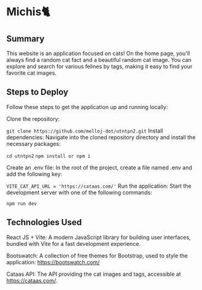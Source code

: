 # Michis🐈
## Summary
This website is an application focused on cats! On the home page, you'll always find a random cat fact and a beautiful random cat image. You can explore and search for various felines by tags, making it easy to find your favorite cat images.

## Steps to Deploy
Follow these steps to get the application up and running locally:

Clone the repository:

```git clone https://github.com/melloj-dot/utntpn2.git```
Install dependencies:
Navigate into the cloned repository directory and install the necessary packages:

```cd utntpn2```
```npm install or npm i```

Create an .env file:
In the root of the project, create a file named .env and add the following key:

```VITE_CAT_API_URL = 'https://cataas.com/'```
Run the application:
Start the development server with one of the following commands:

```npm run dev```

## Technologies Used
React JS + Vite: A modern JavaScript library for building user interfaces, bundled with Vite for a fast development experience.

Bootswatch: A collection of free themes for Bootstrap, used to style the application: https://bootswatch.com/

Cataas API: The API providing the cat images and tags, accessible at https://cataas.com/.
